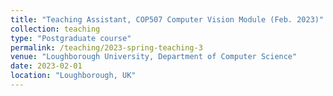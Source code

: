 ```yaml
---
title: "Teaching Assistant, COP507 Computer Vision Module (Feb. 2023)"
collection: teaching
type: "Postgraduate course"
permalink: /teaching/2023-spring-teaching-3
venue: "Loughborough University, Department of Computer Science"
date: 2023-02-01
location: "Loughborough, UK"
---
```





